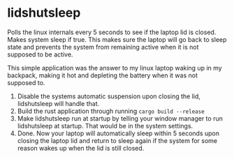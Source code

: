 # lidshutsleep
Polls the linux internals every 5 seconds to see if the laptop lid is closed. Makes system sleep if true.
This makes sure the laptop will go back to sleep state and prevents the system from remaining active when it is not supposed to be active.

This simple application was the answer to my linux laptop waking up in my backpack, making it hot and depleting the battery when it was not supposed to.


1. Disable the systems automatic suspension upon closing the lid, lidshutsleep will handle that.
2. Build the rust application through running `cargo build --release`
3. Make lidshutsleep run at startup by telling your window manager to run lidshutsleep at startup. That would be in the system settings.
4. Done. Now your laptop will automatically sleep within 5 seconds upon closing the laptop lid and return to sleep again if the system for some reason wakes up when the lid is still closed.
